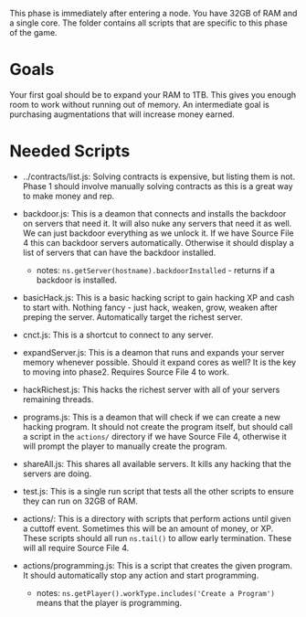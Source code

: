 This phase is immediately after entering a node. You have 32GB of RAM and a
single core. The folder contains all scripts that are specific to this phase of
the game.

# Goals

Your first goal should be to expand your RAM to 1TB. This gives you enough
room to work without running out of memory. An intermediate goal is purchasing
augmentations that will increase money earned.

# Needed Scripts

- ../contracts/list.js: Solving contracts is expensive, but listing them is not.
  Phase 1 should involve manually solving contracts as this is a great way to
  make money and rep.

- backdoor.js: This is a deamon that connects and installs the backdoor on
  servers that need it. It will also nuke any servers that need it as well. We
  can just backdoor everything as we unlock it. If we have Source File 4 this
  can backdoor servers automatically. Otherwise it should display a list of
  servers that can have the backdoor installed.

  - notes:
    `ns.getServer(hostname).backdoorInstalled` - returns if a backdoor is
    installed.

- basicHack.js: This is a basic hacking script to gain hacking XP and cash to
  start with. Nothing fancy - just hack, weaken, grow, weaken after preping the
  server. Automatically target the richest server.

- cnct.js: This is a shortcut to connect to any server.

- expandServer.js: This is a deamon that runs and expands your server memory
  whenever possible. Should it expand cores as well? It is the key to moving
  into phase2. Requires Source File 4 to work.

- hackRichest.js: This hacks the richest server with all of your servers
  remaining threads.

- programs.js: This is a deamon that will check if we can create a new hacking
  program. It should not create the program itself, but should call a script in
  the `actions/` directory if we have Source File 4, otherwise it will prompt
  the player to manually create the program.

- shareAll.js: This shares all available servers. It kills any hacking that the
  servers are doing.

- test.js: This is a single run script that tests all the other scripts to
  ensure they can run on 32GB of RAM.

- actions/: This is a directory with scripts that perform actions until given
  a cuttoff event. Sometimes this will be an amount of money, or XP. These
  scripts should all run `ns.tail()` to allow early termination. These will all
  require Source File 4.

- actions/programming.js: This is a script that creates the given program. It
  should automatically stop any action and start programming.

  - notes:
    `ns.getPlayer().workType.includes('Create a Program')` means that the player
    is programming.
